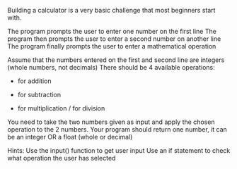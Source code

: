 Building a calculator is a very basic challenge that most beginners start with.

The program prompts the user to enter one number on the first line
The program then prompts the user to enter a second number on another line
The program finally prompts the user to enter a mathematical operation

Assume that the numbers entered on the first and second line are integers (whole numbers, not decimals)
There should be 4 available operations:
+ for addition
- for subtraction
* for multiplication
/ for division

You need to take the two numbers given as input and apply the chosen operation to the 2 numbers.
Your program should return one number, it can be an integer OR a float (whole or decimal)

Hints:
Use the input() function to get user input
Use an if statement to check what operation the user has selected